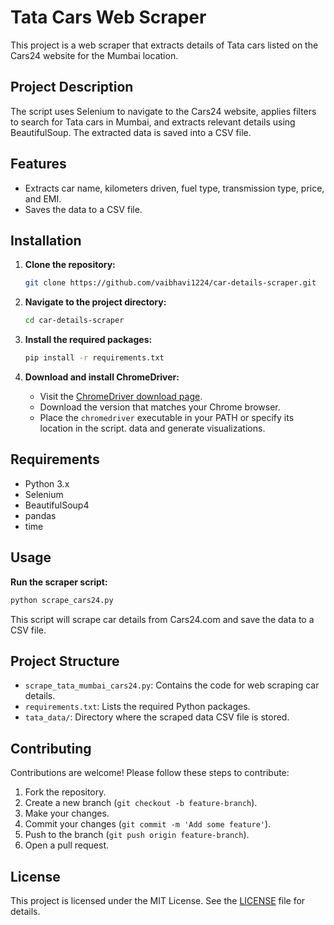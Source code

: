 
# Tata Cars Web Scraper

This project is a web scraper that extracts details of Tata cars listed on the Cars24 website for the Mumbai location.

## Project Description

The script uses Selenium to navigate to the Cars24 website, applies filters to search for Tata cars in Mumbai, and extracts relevant details using BeautifulSoup. The extracted data is saved into a CSV file.

## Features

- Extracts car name, kilometers driven, fuel type, transmission type, price, and EMI.
- Saves the data to a CSV file.

## Installation

1. **Clone the repository:**

   ```bash
   git clone https://github.com/vaibhavi1224/car-details-scraper.git
   ```

2. **Navigate to the project directory:**

   ```bash
   cd car-details-scraper
   ```

3. **Install the required packages:**

   ```bash
   pip install -r requirements.txt
   ```

4. **Download and install ChromeDriver:**

   - Visit the [ChromeDriver download page](https://sites.google.com/chromium.org/driver/downloads).
   - Download the version that matches your Chrome browser.
   - Place the `chromedriver` executable in your PATH or specify its location in the script.
 data and generate visualizations.

## Requirements

- Python 3.x
- Selenium
- BeautifulSoup4
- pandas
- time

## Usage

 **Run the scraper script:**

   ```bash
   python scrape_cars24.py
   ```

   This script will scrape car details from Cars24.com and save the data to a CSV file.

## Project Structure

- `scrape_tata_mumbai_cars24.py`: Contains the code for web scraping car details.
- `requirements.txt`: Lists the required Python packages.
- `tata_data/`: Directory where the scraped data CSV file is stored.

## Contributing

Contributions are welcome! Please follow these steps to contribute:

1. Fork the repository.
2. Create a new branch (`git checkout -b feature-branch`).
3. Make your changes.
4. Commit your changes (`git commit -m 'Add some feature'`).
5. Push to the branch (`git push origin feature-branch`).
6. Open a pull request.

## License

This project is licensed under the MIT License. See the [LICENSE](LICENSE) file for details.
